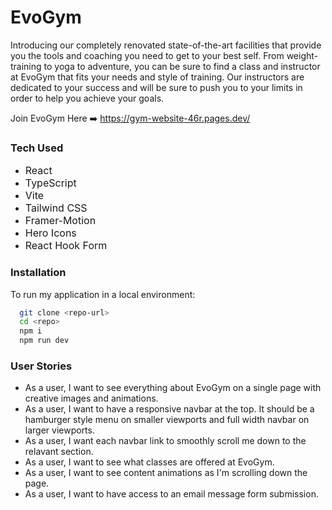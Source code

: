 # EvoGym
<p>Introducing our completely renovated state-of-the-art facilities that provide you the tools and coaching you need to get to your best self. From weight-training to yoga to adventure, you can be sure to find a class and instructor at EvoGym that fits your needs and style of training. Our instructors are dedicated to your success and will be sure to push you to your limits in order to help you achieve your goals.</p>
<p>Join EvoGym Here ➡️ <a data-fr-linked="true" href="https://gym-website-46r.pages.dev/">https://gym-website-46r.pages.dev/</a></p>

### Tech Used
<ul>
    <li><span style="font-size: 16px;">React</span></li>
    <li><span style="font-size: 16px;">TypeScript</span></li>
    <li><span style="font-size: 16px;">Vite</span></li>
    <li><span style="font-size: 16px;">Tailwind CSS</span></li>
    <li><span style="font-size: 16px;">Framer-Motion</span></li>
    <li><span style="font-size: 16px;">Hero Icons</span></li>
    <li><span style="font-size: 16px;">React Hook Form</span></li>
</ul>

### Installation
<p>To run my application in a local environment:</p>

```bash
  git clone <repo-url>
  cd <repo>
  npm i
  npm run dev
```

### User Stories

- As a user, I want to see everything about EvoGym on a single page with creative images and animations.
- As a user, I want to have a responsive navbar at the top. It should be a hamburger style menu on smaller viewports and full width navbar on larger viewports.
- As a user, I want each navbar link to smoothly scroll me down to the relavant section.
- As a user, I want to see what classes are offered at EvoGym.
- As a user, I want to see content animations as I'm scrolling down the page.
- As a user, I want to have access to an email message form submission.
